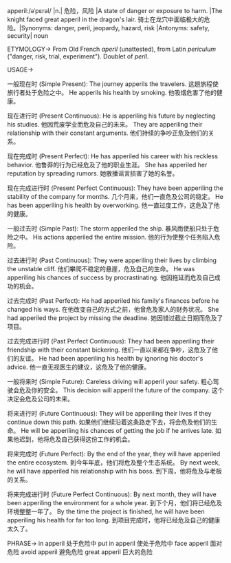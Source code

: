 apperil:/əˈpɛrəl/ |n.| 危险，风险 |A state of danger or exposure to harm. |The knight faced great apperil in the dragon's lair. 骑士在龙穴中面临极大的危险。|Synonyms: danger, peril, jeopardy, hazard, risk |Antonyms: safety, security| noun

ETYMOLOGY->
From Old French *aperil* (unattested), from Latin *periculum* ("danger, risk, trial, experiment").  Doublet of *peril*.

USAGE->

一般现在时 (Simple Present):
The journey apperils the travelers. 这趟旅程使旅行者处于危险之中。
He apperils his health by smoking. 他吸烟危害了他的健康。


现在进行时 (Present Continuous):
He is apperiling his future by neglecting his studies.  他因荒废学业而危及自己的未来。
They are apperiling their relationship with their constant arguments. 他们持续的争吵正危及他们的关系。


现在完成时 (Present Perfect):
He has apperiled his career with his reckless behavior. 他鲁莽的行为已经危及了他的职业生涯。
She has apperiled her reputation by spreading rumors. 她散播谣言损害了她的名誉。


现在完成进行时 (Present Perfect Continuous):
They have been apperiling the stability of the company for months.  几个月来，他们一直危及公司的稳定。
He has been apperiling his health by overworking. 他一直过度工作，这危及了他的健康。


一般过去时 (Simple Past):
The storm apperiled the ship.  暴风雨使船只处于危险之中。
His actions apperiled the entire mission. 他的行为使整个任务陷入危险。


过去进行时 (Past Continuous):
They were apperiling their lives by climbing the unstable cliff. 他们攀爬不稳定的悬崖，危及自己的生命。
He was apperiling his chances of success by procrastinating. 他因拖延而危及自己成功的机会。


过去完成时 (Past Perfect):
He had apperiled his family's finances before he changed his ways. 在他改变自己的方式之前，他曾危及家人的财务状况。
She had apperiled the project by missing the deadline. 她因错过截止日期而危及了项目。


过去完成进行时 (Past Perfect Continuous):
They had been apperiling their friendship with their constant bickering. 他们一直以来都在争吵，这危及了他们的友谊。
He had been apperiling his health by ignoring his doctor's advice. 他一直无视医生的建议，这危及了他的健康。


一般将来时 (Simple Future):
Careless driving will apperil your safety.  粗心驾驶会危及你的安全。
This decision will apperil the future of the company.  这个决定会危及公司的未来。


将来进行时 (Future Continuous):
They will be apperiling their lives if they continue down this path. 如果他们继续沿着这条路走下去，将会危及他们的生命。
He will be apperiling his chances of getting the job if he arrives late. 如果他迟到，他将危及自己获得这份工作的机会。


将来完成时 (Future Perfect):
By the end of the year, they will have apperiled the entire ecosystem. 到今年年底，他们将危及整个生态系统。
By next week, he will have apperiled his relationship with his boss. 到下周，他将危及与老板的关系。


将来完成进行时 (Future Perfect Continuous):
By next month, they will have been apperiling the environment for a whole year. 到下个月，他们将已经危及环境整整一年了。
By the time the project is finished, he will have been apperiling his health for far too long. 到项目完成时，他将已经危及自己的健康太久了。


PHRASE->
in apperil 处于危险中
put in apperil 使处于危险中
face apperil 面对危险
avoid apperil 避免危险
great apperil 巨大的危险
